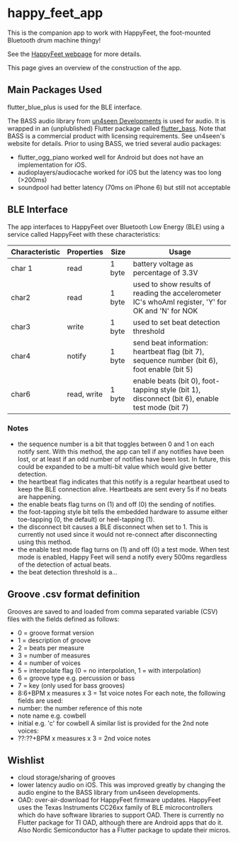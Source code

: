 # happy_feet_app

This is the companion app to work with HappyFeet, the foot-mounted Bluetooth drum machine thingy!

See the [HappyFeet webpage](https://happyfeet-music.com) for more details.

This page gives an overview of the construction of the app.

## Main Packages Used

flutter_blue_plus is used for the BLE interface.

The BASS audio library from [un4seen Developments](https://www.un4seen.com) is used for audio.  It is wrapped in an (unplublished) Flutter package called [flutter_bass](https://github.com/JimTompkins/flutter_bass).  Note that BASS is a commercial product with licensing requirements.  See un4seen's website for details.  Prior to using BASS, we tried several audio packages:

- flutter_ogg_piano worked well for Android but does not have an implementation for iOS.  
- audioplayers/audiocache worked for iOS but the latency was too long (>200ms)
- soundpool had better latency (70ms on iPhone 6) but still not acceptable

## BLE Interface

The app interfaces to HappyFeet over Bluetooth Low Energy (BLE) using a service called HappyFeet with these characteristics:

| Characteristic | Properties | Size | Usage |
|----------------|------------|------|-------|
| char 1 | read | 1 byte | battery voltage as percentage of 3.3V |
| char2 | read | 1 byte | used to show results of reading the accelerometer IC's whoAmI register, 'Y' for OK and 'N' for NOK |
| char3 | write | 1 byte | used to set beat detection threshold |
| char4 | notify | 1 byte | send beat information: heartbeat flag (bit 7), sequence number (bit 6), foot enable (bit 5)  |
| char6 | read, write | 1 byte | enable beats (bit 0), foot-tapping style (bit 1), disconnect (bit 6), enable test mode (bit 7) |

### Notes
- the sequence number is a bit that toggles between 0 and 1 on each notify sent.  With this method, the app can tell if any notifies have been lost, 
  or at least if an odd number of notifies have been lost.  In future, this could be expanded to be a multi-bit value which would 
  give better detection.
- the heartbeat flag indicates that this notify is a regular heartbeat used to keep the BLE connection alive.  Heartbeats are sent every 5s
  if no beats are happening.
- the enable beats flag turns on (1) and off (0) the sending of notifies.
- the foot-tapping style bit tells the embedded hardware to assume either toe-tapping (0, the default) or
  heel-tapping (1).
- the disconnect bit causes a BLE disconnect when set to 1.  This is currently not used since it would not re-connect after disconnecting using this method.
- the enable test mode flag turns on (1) and off (0) a test mode.  When test mode is enabled, Happy Feet will send a notify every 500ms regardless
  of the detection of actual beats.
- the beat detection threshold is a...

## Groove .csv format definition
Grooves are saved to and loaded from comma separated variable (CSV) files with
the fields defined as follows:
- 0 = groove format version
- 1 = description of groove
- 2 = beats per measure
- 3 = number of measures
- 4 = number of voices
- 5 = interpolate flag (0 = no interpolation, 1 = with interpolation)
- 6 = groove type e.g. percussion or bass
- 7 = key (only used for bass grooves)
- 8:6+BPM x measures x 3 = 1st voice notes
For each note, the following fields are used:
- number: the number reference of this note
- note name e.g. cowbell
- initial e.g. 'c' for cowbell
A similar list is provided for the 2nd note voices:
- ??:??+BPM x measures x 3 = 2nd voice notes

## Wishlist
- cloud storage/sharing of grooves
- lower latency audio on iOS.  This was improved greatly by changing the audio engine to the 
BASS library from un4seen developments.
- OAD: over-air-download for HappyFeet firmware updates.  HappyFeet uses the Texas Instruments CC26xx family of BLE microcontrollers which do have
  software libraries to support OAD.  There is currently no Flutter package for TI OAD, although there are Android apps that do it. Also Nordic          Semiconductor has a Flutter package to update their micros.
  
